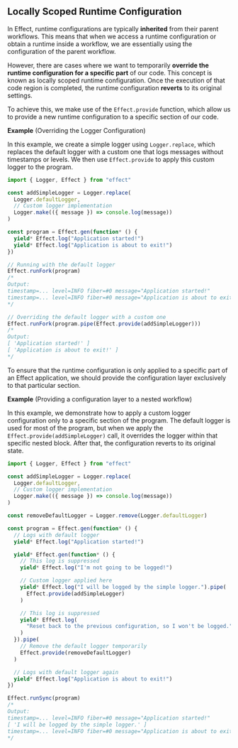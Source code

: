 ## Locally Scoped Runtime Configuration

In Effect, runtime configurations are typically **inherited** from their parent workflows.
This means that when we access a runtime configuration or obtain a runtime inside a workflow, we are essentially using the configuration of the parent workflow.

However, there are cases where we want to temporarily **override the runtime configuration for a specific part** of our code.
This concept is known as locally scoped runtime configuration.
Once the execution of that code region is completed, the runtime configuration **reverts** to its original settings.

To achieve this, we make use of the `Effect.provide` function, which allow us to provide a new runtime configuration to a specific section of our code.

**Example** (Overriding the Logger Configuration)

In this example, we create a simple logger using `Logger.replace`, which replaces the default logger with a custom one that logs messages without timestamps or levels. We then use `Effect.provide` to apply this custom logger to the program.

```ts twoslash
import { Logger, Effect } from "effect"

const addSimpleLogger = Logger.replace(
  Logger.defaultLogger,
  // Custom logger implementation
  Logger.make(({ message }) => console.log(message))
)

const program = Effect.gen(function* () {
  yield* Effect.log("Application started!")
  yield* Effect.log("Application is about to exit!")
})

// Running with the default logger
Effect.runFork(program)
/*
Output:
timestamp=... level=INFO fiber=#0 message="Application started!"
timestamp=... level=INFO fiber=#0 message="Application is about to exit!"
*/

// Overriding the default logger with a custom one
Effect.runFork(program.pipe(Effect.provide(addSimpleLogger)))
/*
Output:
[ 'Application started!' ]
[ 'Application is about to exit!' ]
*/
```

To ensure that the runtime configuration is only applied to a specific part of an Effect application, we should provide the configuration layer exclusively to that particular section.

**Example** (Providing a configuration layer to a nested workflow)

In this example, we demonstrate how to apply a custom logger configuration only to a specific section of the program. The default logger is used for most of the program, but when we apply the `Effect.provide(addSimpleLogger)` call, it overrides the logger within that specific nested block. After that, the configuration reverts to its original state.

```ts twoslash
import { Logger, Effect } from "effect"

const addSimpleLogger = Logger.replace(
  Logger.defaultLogger,
  // Custom logger implementation
  Logger.make(({ message }) => console.log(message))
)

const removeDefaultLogger = Logger.remove(Logger.defaultLogger)

const program = Effect.gen(function* () {
  // Logs with default logger
  yield* Effect.log("Application started!")

  yield* Effect.gen(function* () {
    // This log is suppressed
    yield* Effect.log("I'm not going to be logged!")

    // Custom logger applied here
    yield* Effect.log("I will be logged by the simple logger.").pipe(
      Effect.provide(addSimpleLogger)
    )

    // This log is suppressed
    yield* Effect.log(
      "Reset back to the previous configuration, so I won't be logged."
    )
  }).pipe(
    // Remove the default logger temporarily
    Effect.provide(removeDefaultLogger)
  )

  // Logs with default logger again
  yield* Effect.log("Application is about to exit!")
})

Effect.runSync(program)
/*
Output:
timestamp=... level=INFO fiber=#0 message="Application started!"
[ 'I will be logged by the simple logger.' ]
timestamp=... level=INFO fiber=#0 message="Application is about to exit!"
*/
```
